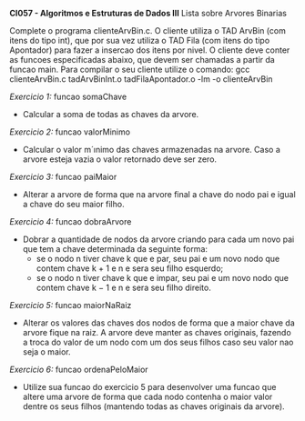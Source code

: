 **CI057 - Algoritmos e Estruturas de Dados III**
Lista sobre Arvores Binarias

Complete o programa clienteArvBin.c. O cliente utiliza o TAD ArvBin (com itens do tipo int), que por
sua vez utiliza o TAD Fila (com itens do tipo Apontador) para fazer a insercao dos itens por nivel. O cliente
deve conter as funcoes especificadas abaixo, que devem ser chamadas a partir da funcao main.
Para compilar o seu cliente utilize o comando:
gcc clienteArvBin.c tadArvBinInt.o tadFilaApontador.o -lm -o clienteArvBin

_Exercicio 1:_ funcao somaChave
- Calcular a soma de todas as chaves da arvore.

_Exercicio 2:_ funcao valorMinimo
- Calcular o valor m´ınimo das chaves armazenadas na arvore. Caso a arvore esteja vazia o valor retornado deve ser zero.

_Exercicio 3:_ funcao paiMaior
-	Alterar a arvore de forma que na arvore final a chave do nodo pai e igual a chave do seu maior filho.

_Exercicio 4:_ funcao dobraArvore
-	Dobrar a quantidade de nodos da arvore criando para cada um novo pai que tem a chave determinada da
seguinte forma:
	-  se o nodo n tiver chave k que e par, seu pai e um novo nodo que contem chave k + 1 e n e sera seu
filho esquerdo;
	- se o nodo n tiver chave k que e impar, seu pai e um novo nodo que contem chave k − 1 e n e sera seu
filho direito.

_Exercicio 5:_ funcao maiorNaRaiz
-	Alterar os valores das chaves dos nodos de forma que a maior chave da arvore fique na raiz. A arvore deve
manter as chaves originais, fazendo a troca do valor de um nodo com um dos seus filhos caso seu valor nao
seja o maior.

_Exercicio 6:_ funcao ordenaPeloMaior
-	Utilize sua funcao do exercicio 5 para desenvolver uma funcao que altere uma arvore de forma que cada nodo
contenha o maior valor dentre os seus filhos (mantendo todas as chaves originais da arvore).
